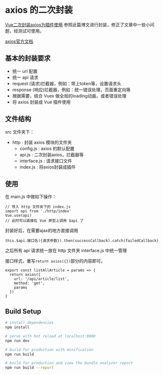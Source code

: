 # axios 的二次封装

[Vue二次封装axios为插件使用](https://juejin.im/post/5ae432aaf265da0b9c1063c8)
参照此篇博文进行封装，修正了文章中一些小问题，经测试可使用。

[axios官方文档](https://github.com/axios/axios/tree/98080381fa78dcffa91a15e6d25617583d13e533)

## 基本的封装要求

* 统一 url 配置
* 统一 api 请求
* request (请求)拦截器，例如：带上token等，设置请求头
* response (响应)拦截器，例如：统一错误处理，页面重定向等
* 根据需要，结合 Vuex 做全局的loading动画，或者错误处理
* 将 axios 封装成 Vue 插件使用

## 文件结构

src 文件夹下：
* http : 封装 axios 模块的文件夹
  * config.js : axios 的默认配置
  * api.js : 二次封装axios，拦截器等
  * interface.js : 请求接口文件
  * index.js : 将axios封装成插件
  
## 使用
在 main.js 中做如下操作：
```vue
// 导入 http 文件夹下的 index.js
import api from './http/index'
Vue.use(api)
// 此时可以直接在 Vue 原型上调用 $api 了
```

封装好后，在需要ajax的地方直接调用
```vue
this.$api.接口名({请求参数}).then(successCallback).catch(failedCallback)
```

之后所有 api 请求统一放在 http 文件夹 interface.js 中统一管理

接口样式，重写`return axios({})`部分的内容即可。
```vue
export const listAllArticle = params => {
  return axios({
    url: '/api/article/list',
    method: 'get',
    params
  })
}
```

## Build Setup

``` bash
# install dependencies
npm install

# serve with hot reload at localhost:8080
npm run dev

# build for production with minification
npm run build

# build for production and view the bundle analyzer report
npm run build --report
```
